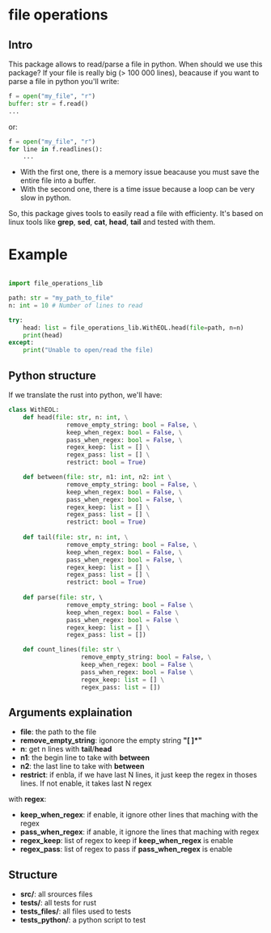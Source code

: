 # file operations

## Intro

This package allows to read/parse a file in python. When should we use this package? If your file is really big (> 100 000 lines), beacause if you want to parse a file in python you'll write:
```py
f = open("my_file", "r")
buffer: str = f.read()
...
```
or:
```py
f = open("my_file", "r")
for line in f.readlines():
    ...
```
- With the first one, there is a memory issue beacause you must save the entire file into a buffer. 
- With the second one, there is a time issue because a loop can be very slow in python.

So, this package gives tools to easily read a file with efficienty. It's based on linux tools like **grep**, **sed**, **cat**, **head**, **tail** and tested with them.

# Example

```py

import file_operations_lib

path: str = "my_path_to_file"
n: int = 10 # Number of lines to read

try:
    head: list = file_operations_lib.WithEOL.head(file=path, n=n)
    print(head)
except:
    print("Unable to open/read the file)
```

## Python structure

If we translate the rust into python, we'll have:
```py
class WithEOL:
    def head(file: str, n: int, \
                remove_empty_string: bool = False, \
                keep_when_regex: bool = False, \
                pass_when_regex: bool = False, \
                regex_keep: list = [] \
                regex_pass: list = [] \
                restrict: bool = True)

    def between(file: str, n1: int, n2: int \
                remove_empty_string: bool = False, \
                keep_when_regex: bool = False, \
                pass_when_regex: bool = False, \
                regex_keep: list = [] \
                regex_pass: list = [] \
                restrict: bool = True)
    
    def tail(file: str, n: int, \
                remove_empty_string: bool = False, \
                keep_when_regex: bool = False, \
                pass_when_regex: bool = False, \
                regex_keep: list = [] \
                regex_pass: list = [] \
                restrict: bool = True)
    
    def parse(file: str, \ 
                remove_empty_string: bool = False \
                keep_when_regex: bool = False \
                pass_when_regex: bool = False \
                regex_keep: list = [] \
                regex_pass: list = [])

    def count_lines(file: str \
                    remove_empty_string: bool = False, \
                    keep_when_regex: bool = False \
                    pass_when_regex: bool = False \
                    regex_keep: list = [] \
                    regex_pass: list = [])
```

## Arguments explaination

- **file**: the path to the file
- **remove_empty_string**: igonore the empty string **"[ ]\*"**
- **n**: get n lines with **tail**/**head** 
- **n1**: the begin line to take with **between**
- **n2**: the last line to take with **between**
- **restrict**: if enbla, if we have last N lines, it just keep the regex in thoses lines. If not enable, it takes last N regex

with **regex**:
- **keep_when_regex**: if enable, it ignore other lines that maching with the regex
- **pass_when_regex**: if anable, it ignore the lines that maching with regex
- **regex_keep**: list of regex to keep if **keep_when_regex** is enable
- **regex_pass**: list of regex to pass if **pass_when_regex** is enable

## Structure

- **src/**: all srources files
- **tests/**: all tests for rust
- **tests_files/**: all files used to tests
- **tests_python/**: a python script to test